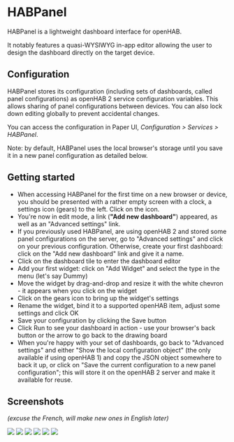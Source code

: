 HABPanel
========

HABPanel is a lightweight dashboard interface for openHAB.

It notably features a quasi-WYSIWYG in-app editor allowing the user to design the dashboard directly on the target device.

## Configuration

HABPanel stores its configuration (including sets of dashboards, called panel configurations) as openHAB 2 service configuration variables.
This allows sharing of panel configurations between devices. You can also lock down editing globally to prevent accidental changes.

You can access the configuration in Paper UI, _Configuration > Services > HABPanel_.

Note: by default, HABPanel uses the local browser's storage until you save it in a new panel configuration as detailed below. 

## Getting started

- When accessing HABPanel for the first time on a new browser or device, you should be presented with a rather empty screen with a clock, a settings icon (gears) to the left. Click on the icon.
- You're now in edit mode, a link (**"Add new dashboard"**) appeared, as well as an "Advanced settings" link.
- If you previously used HABPanel, are using openHAB 2 and stored some panel configurations on the server, go to "Advanced settings" and click on your previous configuration. Otherwise, create your first dashboard: click on the "Add new dashboard" link and give it a name.
- Click on the dashboard tile to enter the dashboard editor
- Add your first widget: click on "Add Widget" and select the type in the menu (let's say Dummy)
- Move the widget by drag-and-drop and resize it with the white chevron - it appears when you click on the widget
- Click on the gears icon to bring up the widget's settings
- Rename the widget, bind it to a supported openHAB item, adjust some settings and click OK
- Save your configuration by clicking the Save button
- Click Run to see your dashboard in action - use your browser's back button or the arrow to go back to the drawing board
- When you're happy with your set of dashboards, go back to "Advanced settings" and either "Show the local configuration object" (the only available if using openHAB 1) and copy the JSON object somewhere to back it up, or click on "Save the current configuration to a new panel configuration"; this will store it on the openHAB 2 server and make it available for reuse.

## Screenshots

_(excuse the French, will make new ones in English later)_

![](doc/Screenshot_2016-08-22-23-36-25.png) ![](doc/Screenshot_2016-08-22-23-50-24.png)
![](doc/Screenshot_2016-08-22-23-37-07.png) ![](doc/Screenshot_2016-08-22-23-38-05.png)
![](doc/Screenshot_2016-08-22-23-41-34.png) ![](doc/Screenshot_2016-08-22-23-41-48.png)
